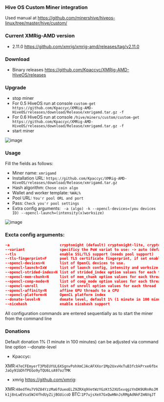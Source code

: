 ### Hive OS Custom Miner integration
Used manual at https://github.com/minershive/hiveos-linux/tree/master/hive/custom/

### Current XMRig-AMD version
* 2.11.0 https://github.com/xmrig/xmrig-amd/releases/tag/v2.11.0

### Download

* Binary releases https://github.com/Kpaccyc/XMRig-AMD-HiveOS/releases

### Upgrade
* stop miner
* For 0.5 HiveOS run at console ```custom-get https://github.com/Kpaccyc/XMRig-AMD-HiveOS/releases/download/Release/xmrigamd.tar.gz -f```
* For 0.6 HiveOS run at console ```/hive/miners/custom/custom-get https://github.com/Kpaccyc/XMRig-AMD-HiveOS/releases/download/Release/xmrigamd.tar.gz -f```
* start miner

![image](https://user-images.githubusercontent.com/41443179/46308860-6e064780-c5c3-11e8-9536-215d94c82325.png)

### Usage
Fill the fields as follows:
* Miner name:
```xmrigamd```
* Installation URL:
```https://github.com/Kpaccyc/XMRig-AMD-HiveOS/releases/download/Release/xmrigamd.tar.gz```
* Hash algorithm:
```Chose coin algo```
* Wallet and worker template:
```%WAL%```
* Pool URL:
```You'r pool ORL and port```
* Pass:
```Check you'r pool settings```
* Extra config arguments:
``` -a (algo) -k --opencl-devices=(you devices ID) --opencl-launch=(intensity(x)worksize)```

![image](https://user-images.githubusercontent.com/41443179/45201110-9036cf00-b27c-11e8-9bd2-b40556f6cee4.png)



### Excta config arguments:

```json
-a                       cryptonight (default) cryptonight-lite, cryptonight-heavy, cryptonight-turtle
--variant                specificy the PoW variat to use: -> auto (default), 0 (v0), 1 (v1, aka monerov7, aeonv7), tube (ipbc), alloy, msr, xhv, rto, half (xtl)
--tls                    enable SSL/TLS support (needs pool support)
--tls-fingerprint=F      pool TLS certificate fingerprint, if set enable strict certificate pinning
--opencl-devices=N       list of OpenCL devices to use.
--opencl-launch=IxW      list of launch config, intensity and worksize
--opencl-strided-index=N list of strided_index option values for each thread
--opencl-mem-chunk=N     list of mem_chunk option values for each thread
--opencl-comp-mode=N     list of comp_mode option values for each thread
--opencl-unroll          list of unroll option values for each thread
--opencl-affinity=N      affine GPU threads to a CPU
--opencl-platform=N      OpenCL platform index
--donate-level=N         donate level, default 1% (1 minute in 100 minutes)
--nicehash               enable nicehash support
```
All configuration commands are entered sequentially as to start the miner from the command line


### Donations
Default donation 1% (1 minute in 100 minutes) can be adjusted via command line option --donate-level

* Kpaccyc:

XMR:```47eCFEmyerT3PbEUYUL6XSgnvPohXmCJAcAFXXor1Mp2UxvHxTuB3fcbkPrxe6fbxJaGy91bDhTPEGo9yTQU6LsA97ozTMK```

* xmrig https://github.com/xmrig:

XMR:```48edfHu7V9Z84YzzMa6fUueoELZ9ZRXq9VetWzYGzKt52XU5xvqgzYnDK9URnRoJMk1j8nLwEVsaSWJ4fhdUyZijBGUicoD```
BTC:```1P7ujsXeX7GxQwHNnJsRMgAdNkFZmNVqJT```
